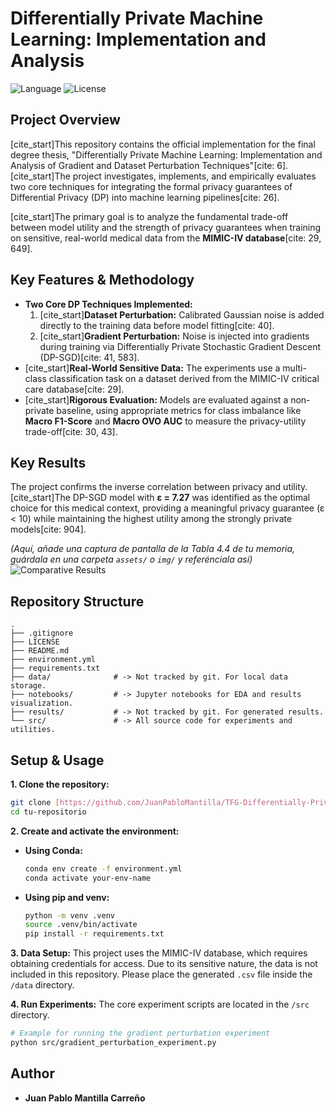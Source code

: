 # Differentially Private Machine Learning: Implementation and Analysis

![Language](https://img.shields.io/badge/Language-Python-blue.svg)
![License](https://img.shields.io/badge/License-MIT-yellow.svg)

## Project Overview

[cite_start]This repository contains the official implementation for the final degree thesis, "Differentially Private Machine Learning: Implementation and Analysis of Gradient and Dataset Perturbation Techniques"[cite: 6]. [cite_start]The project investigates, implements, and empirically evaluates two core techniques for integrating the formal privacy guarantees of Differential Privacy (DP) into machine learning pipelines[cite: 26].

[cite_start]The primary goal is to analyze the fundamental trade-off between model utility and the strength of privacy guarantees when training on sensitive, real-world medical data from the **MIMIC-IV database**[cite: 29, 649].

## Key Features & Methodology

* **Two Core DP Techniques Implemented:**
    1.  [cite_start]**Dataset Perturbation:** Calibrated Gaussian noise is added directly to the training data before model fitting[cite: 40].
    2.  [cite_start]**Gradient Perturbation:** Noise is injected into gradients during training via Differentially Private Stochastic Gradient Descent (DP-SGD)[cite: 41, 583].
* [cite_start]**Real-World Sensitive Data:** The experiments use a multi-class classification task on a dataset derived from the MIMIC-IV critical care database[cite: 29].
* [cite_start]**Rigorous Evaluation:** Models are evaluated against a non-private baseline, using appropriate metrics for class imbalance like **Macro F1-Score** and **Macro OVO AUC** to measure the privacy-utility trade-off[cite: 30, 43].

## Key Results

The project confirms the inverse correlation between privacy and utility. [cite_start]The DP-SGD model with **ε = 7.27** was identified as the optimal choice for this medical context, providing a meaningful privacy guarantee (ε < 10) while maintaining the highest utility among the strongly private models[cite: 904].

*(Aquí, añade una captura de pantalla de la Tabla 4.4 de tu memoria, guárdala en una carpeta `assets/` o `img/` y referénciala así)*
![Comparative Results](assets/results_comparison.png)

## Repository Structure

```
.
├── .gitignore
├── LICENSE
├── README.md
├── environment.yml
├── requirements.txt
├── data/              # -> Not tracked by git. For local data storage.
├── notebooks/         # -> Jupyter notebooks for EDA and results visualization.
├── results/           # -> Not tracked by git. For generated results.
└── src/               # -> All source code for experiments and utilities.
```

## Setup & Usage

**1. Clone the repository:**
```bash
git clone [https://github.com/JuanPabloMantilla/TFG-Differentially-Private-ML.git](https://github.com/JuanPabloMantilla/TFG-Differentially-Private-ML.git)
cd tu-repositorio
```

**2. Create and activate the environment:**

* **Using Conda:**
    ```bash
    conda env create -f environment.yml
    conda activate your-env-name
    ```
* **Using pip and venv:**
    ```bash
    python -m venv .venv
    source .venv/bin/activate
    pip install -r requirements.txt
    ```

**3. Data Setup:**
This project uses the MIMIC-IV database, which requires obtaining credentials for access. Due to its sensitive nature, the data is not included in this repository. Please place the generated `.csv` file inside the `/data` directory.

**4. Run Experiments:**
The core experiment scripts are located in the `/src` directory.
```bash
# Example for running the gradient perturbation experiment
python src/gradient_perturbation_experiment.py
```

## Author

* **Juan Pablo Mantilla Carreño**
